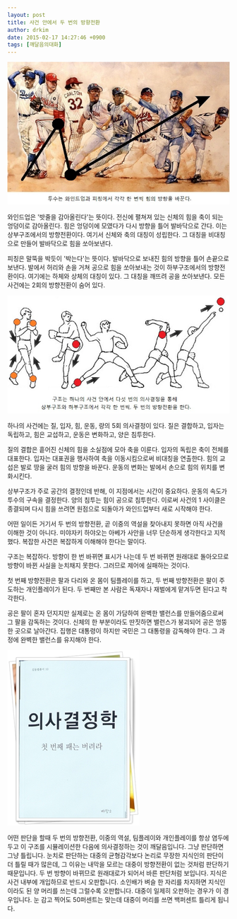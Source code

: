 ```yaml
---
layout: post
title: 사건 안에서 두 번의 방향전환
author: drkim
date: 2015-02-17 14:27:46 +0900
tags: [깨달음의대화]
---
```



![](/files/attach/images/198/917/566/68.jpg) 

  


와인드업은 '밧줄을 감아올린다'는 뜻이다. 전신에 펼쳐져 있는 신체의 힘을 축이 되는 엉덩이로 감아올린다. 힘은 엉덩이에 모였다가 다시 방향을 틀어 발바닥으로 간다. 이는 상부구조에서의 방향전환이다. 여기서 신체와 축의 대칭이 성립한다. 그 대칭을 비대칭으로 만들어 발바닥으로 힘을 쏘아보낸다.

  


피칭은 말뚝을 박듯이 '박는다'는 뜻이다. 발바닥으로 보내진 힘의 방향을 틀어 손끝으로 보낸다. 발에서 허리와 손을 거쳐 공으로 힘을 쏘아보내는 것이 하부구조에서의 방향전환이다. 여기에는 하체와 상체의 대칭이 있다. 그 대칭을 깨뜨려 공을 쏘아보낸다. 모든 사건에는 2회의 방향전환이 숨어 있다. 

  


![](/files/attach/images/198/917/566/69.jpg)

  


하나의 사건에는 질, 입자, 힘, 운동, 량의 5회 의사결정이 있다. 질은 결합하고, 입자는 독립하고, 힘은 교섭하고, 운동은 변화하고, 양은 침투한다.

  


질의 결합은 흩어진 신체의 힘을 소실점에 모아 축을 이룬다. 입자의 독립은 축이 전체를 대표한다. 입자는 대표권을 행사하여 축을 이동시킴으로써 비대칭을 연출한다. 힘의 교섭은 발로 땅을 굴러 힘의 방향을 바꾼다. 운동의 변화는 발에서 손으로 힘의 위치를 변화시킨다.

  


상부구조가 주로 공간의 결정인데 반해, 이 지점에서는 시간이 중요하다. 운동의 속도가 투수의 구속을 결정한다. 양의 침투는 힘이 공으로 침투한다. 이로써 사건의 1 사이클은 종결되며 다시 힘을 쓰려면 원점으로 되돌아가 와인드업부터 새로 시작해야 한다.

  


어떤 일이든 거기서 두 번의 방향전환, 곧 이중의 역설을 찾아내지 못하면 아직 사건을 이해한 것이 아니다. 미야자키 하야오는 아베가 사안을 너무 단순하게 생각한다고 지적했다. 복잡한 사건은 복잡하게 이해해야 한다는 말이다.

  


구조는 복잡하다. 방향이 한 번 바뀌면 표시가 나는데 두 번 바뀌면 원래대로 돌아오므로 방향이 바뀐 사실을 눈치채지 못한다. 그러므로 제어에 실패하는 것이다.

  



  첫 번째 방향전환은 팔과 다리와 온 몸이 팀플레이를 하고, 두 번째 방향전환은 팔이 주도하는 개인플레이가 된다. 두 번째만 본 사람은 독재자나 재벌에게 맡겨두면 된다고 착각한다.



  


  공은 팔이 혼자 던지지만 실제로는 온 몸이 가담하여 완벽한 밸런스를 만들어줌으로써 그 팔을 감독하는 것이다. 신체의 한 부분이라도 딴짓하면 밸런스가 붕괴되어 공은 엉뚱한 곳으로 날아간다. 집행은 대통령이 하지만 국민은 그 대통령을 감독해야 한다. 그 과정에 완벽한 밸런스를 유지해야 한다.


  



![](/files/attach/images/198/917/566/111.JPG)   


  


어떤 판단을 할때 두 번의 방향전환, 이중의 역설, 팀플레이와 개인플레이를 항상 염두에 두고 이 구조를 시뮬레이션한 다음에 의사결정하는 것이 깨달음입니다. 그냥 판단하면 그냥 틀립니다. 눈치로 판단하는 대중의 균형감각보다 논리로 무장한 지식인의 판단이 더 틀릴 때가 많은데, 그 이유는 내막을 모르는 대중이 방향전환이 없는 것처럼 판단하기 때문입니다. 두 번 방향이 바뀌므로 원래대로가 되어서 바른 판단처럼 보입니다. 지식은 사건 내부에 개입하므로 반드시 오판합니다. 소인배가 벼슬 한 자리를 차지하면 지식인이라도 된 양 머리를 쓰는데 그럴수록 오판합니다. 대중이 일제히 오판하는 경우가 이 경우입니다. 눈 감고 찍어도 50퍼센트는 맞는데 대중이 머리를 쓰면 백퍼센트 틀리게 됩니다.